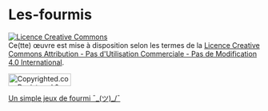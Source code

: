 # Les-fourmis

<a rel="license" href="http://creativecommons.org/licenses/by-nc-nd/4.0/"><img alt="Licence Creative Commons" style="border-width:0" src="https://i.creativecommons.org/l/by-nc-nd/4.0/88x31.png" /></a><br />Ce(tte) œuvre est mise à disposition selon les termes de la <a rel="license" href="http://creativecommons.org/licenses/by-nc-nd/4.0/">Licence Creative Commons Attribution - Pas d&#39;Utilisation Commerciale - Pas de Modification 4.0 International</a>.


<a class="copyrighted-badge" title="Copyrighted.com Registered &amp; Protected" target="_blank" href="https://www.copyrighted.com/work/vGHNGYz0CxtNDI2s"><img alt="Copyrighted.com Registered &amp; Protected" border="0" width="125" height="25" srcset="https://static.copyrighted.com/badges/125x25/06_2_2x.png 2x" src="https://static.copyrighted.com/badges/125x25/06_2.png" />


Un simple jeux de fourmi ¯\_(ツ)_/¯




